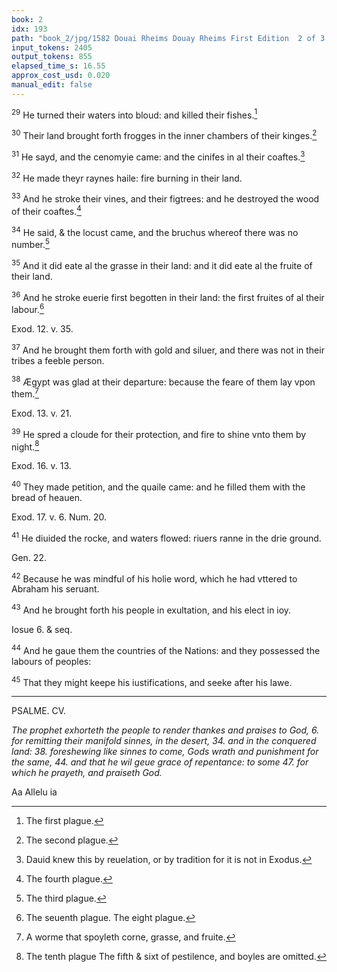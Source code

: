 ```yaml
---
book: 2
idx: 193
path: "book_2/jpg/1582 Douai Rheims Douay Rheims First Edition  2 of 3 1610 Old Testament.pdf-193.jpg"
input_tokens: 2405
output_tokens: 855
elapsed_time_s: 16.55
approx_cost_usd: 0.020
manual_edit: false
---
```

<sup>29</sup> He turned their waters into bloud: and killed their fishes.[^1]

<sup>30</sup> Their land brought forth frogges in the inner chambers of their kinges.[^2]

<sup>31</sup> He sayd, and the cenomyie came: and the cinifes in al their coaftes.[^3]

<sup>32</sup> He made theyr raynes haile: fire burning in their land.

<sup>33</sup> And he stroke their vines, and their figtrees: and he destroyed the wood of their coaftes.[^4]

<sup>34</sup> He said, & the locust came, and the bruchus whereof there was no number.[^5]

<sup>35</sup> And it did eate al the grasse in their land: and it did eate al the fruite of their land.

<sup>36</sup> And he stroke euerie first begotten in their land: the first fruites of al their labour.[^6]

<aside>Exod. 12. v. 35.</aside>

<sup>37</sup> And he brought them forth with gold and siluer, and there was not in their tribes a feeble person.

<sup>38</sup> Ægypt was glad at their departure: because the feare of them lay vpon them.[^7]

<aside>Exod. 13. v. 21.</aside>

<sup>39</sup> He spred a cloude for their protection, and fire to shine vnto them by night.[^8]

<aside>Exod. 16. v. 13.</aside>

<sup>40</sup> They made petition, and the quaile came: and he filled them with the bread of heauen.

<aside>Exod. 17. v. 6. Num. 20.</aside>

<sup>41</sup> He diuided the rocke, and waters flowed: riuers ranne in the drie ground.

<aside>Gen. 22.</aside>

<sup>42</sup> Because he was mindful of his holie word, which he had vttered to Abraham his seruant.

<sup>43</sup> And he brought forth his people in exultation, and his elect in ioy.

<aside>Iosue 6. & seq.</aside>

<sup>44</sup> And he gaue them the countries of the Nations: and they possessed the labours of peoples:

<sup>45</sup> That they might keepe his iustifications, and seeke after his lawe.

---

PSALME. CV.

*The prophet exhorteth the people to render thankes and praises to God, 6. for remitting their manifold sinnes, in the desert, 34. and in the conquered land: 38. foreshewing like sinnes to come, Gods wrath and punishment for the same, 44. and that he wil geue grace of repentance: to some 47. for which he prayeth, and praiseth God.*

Aa Allelu ia

[^1]: The first plague.
[^2]: The second plague.
[^3]: Dauid knew this by reuelation, or by tradition for it is not in Exodus.
[^4]: The fourth plague.
[^5]: The third plague.
[^6]: The seuenth plague. The eight plague.
[^7]: A worme that spoyleth corne, grasse, and fruite.
[^8]: The tenth plague The fifth & sixt of pestilence, and boyles are omitted.